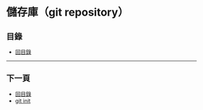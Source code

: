 # 儲存庫（git repository）

## 目錄
- [回目錄](../)

***

## 下一頁
- [回目錄](../)
- [git init](./git-init/index.md)